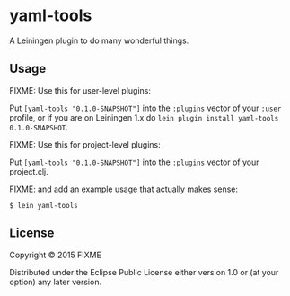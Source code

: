 # yaml-tools

A Leiningen plugin to do many wonderful things.

## Usage

FIXME: Use this for user-level plugins:

Put `[yaml-tools "0.1.0-SNAPSHOT"]` into the `:plugins` vector of your
`:user` profile, or if you are on Leiningen 1.x do `lein plugin install
yaml-tools 0.1.0-SNAPSHOT`.

FIXME: Use this for project-level plugins:

Put `[yaml-tools "0.1.0-SNAPSHOT"]` into the `:plugins` vector of your project.clj.

FIXME: and add an example usage that actually makes sense:

    $ lein yaml-tools

## License

Copyright © 2015 FIXME

Distributed under the Eclipse Public License either version 1.0 or (at
your option) any later version.
